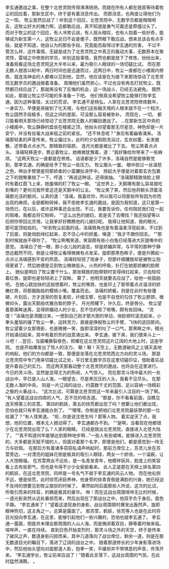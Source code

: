 李玄通邀战之事，在整个北苍灵院传得沸沸扬扬，而就在所有人都在翘首等待着牧尘的回应着，那新生区中，终于是有着消息传出。
而那消息，也再度让得他们为之一惊。
牧尘竟然应战了！听到这个回应，北苍灵院中，无数学员都是暗暗咂舌，这牧尘好大的魄力啊，这都敢应战，真不知道是勇气可嘉还是莽撞过头了。
而对于牧尘的这个回应，有人冷笑讥讽，有人摇头暗叹，也有人抱着一些好奇，能够成为新生第一人，这牧尘总归不会是傻子，既然眼下敢应战，想来总该会有点手段，就是不知道，他自认为的那些手段，究竟能否敌得过李玄通的厉害。
不过不管怎么样，这件事情，无疑是成为了北苍灵院之中真正的轰动大事，无数原本在聚灵阵，雷域之中修炼的学员，听到这般事情，竟然也都是放下了修炼，纷纷出来，准备观看这场北苍灵院这大半年以来，最为吸引人眼球的一场切磋比试。
而在那无数人翘首以盼中，两日时间也是迅速而过，这两日中，牧尘一直都在小楼阁内修炼，就连洛神会的人都难以见到他，显然，他应该是在为接下来那场惊动了北苍灵院无数学员的邀战做着准备。
周翎他们虽然担心，不过也没有再去打扰牧尘，既然都已经应战了，那就再没有了反悔的机会，这一场战斗，已经无法避免。
既然如此，那就让牧尘尽可能的多准备一下吧。
他们倒真没希望牧尘能够打败李玄通，因为这种事情，太过的荒谬。
李玄通不是杨弘，人家在北苍灵院修炼数年，一身实力，早便是突破到了化天境，与他们这些融天境的人根本就不在一个档次，牧尘固然手段极多，但这之间的差距，可没那么容易被弥补。
而现在，一切。
都只能看明天那场已经惊动了北苍灵院无数人的瞩目邀战了。
...在那新生区中央的小楼阁中，牧尘静静的盘坐在楼阁之顶，他抬头仰望着那无尽星空，神色却是一片安宁，并没有丝毫大战来临之前的紧张。
“还不休息呢？”身后有着幽香涌来。
洛璃那轻柔的声音传来，牧尘偏过头，此时的少女刚刚洗浴过，玄衣如墨，长发披散，还带着点点水汽，那精致的容颜。
连月光都是被比了下去。
牧尘笑着点点头。
洛璃轻移莲步，靠近着牧尘，她微微犹豫着，道：“我好像给你带来了一些麻烦。
”这两天牧尘一直都是在修炼。
话语都是少了许多，洛璃自然是能够察觉到，那李玄通，的确是给予了牧尘一些压力。
牧尘眉头一皱。
眼中掠过一丝温怒之色，伸出手臂便是将那娇柔的小蛮腰扯进怀中。
扬起大手便是对着那玄衣包裹之下的翘臀重拍了一下，哼道：“再说这种话，还得挨抽。
”洛璃那精致俏脸上顿时有着红霞飞上来，她羞嗔的盯了牧尘一眼。
“这世界上，天鹅哪有那么容易就吃到嘴的？更何况我怀里这还是天鹅中的公主。
”牧尘笑了笑，然后他将额头顶着洛璃那光洁的额间，认真的道：“洛璃，我喜欢你，所以我可以将那些所有因为你而出现的麻烦，全部都粉碎掉，我不拒绝李玄通的邀战，是因为我知道，这只是第一场而已，在以后，或许这种事还会出现，不过，我要告诉你，任何阻扰我们在一起的阻难，我都会将它粉碎。
”“这么出色的媳妇，若是丢了去哪找？我还指望等以后把你带回北灵境，让我爹好好瞧瞧他的儿媳妇呢。
我得让他知道，我的眼光，那可是顶呱呱的。
”听到牧尘前面的话，洛璃唇角也是有着温柔浮现起来，不过到了后面，则是俏脸绯红起来，忍不住心中的娇羞，嗔道：“我才不跟你回去。
”“那到时候就由不得你了。
”牧尘咧嘴笑道，笑容颇有些小白兔已经落进大灰狼嘴中的感觉。
洛璃白了他一眼，那小女儿般的姿态，却是娇媚异常，与平常的那种宁静悠远截然不同，倒是让得牧尘看得微微有点发呆，旋即那黑色眸子，便是升腾起一点点让洛璃感到不安的热意。
洛璃轻轻扭了扭身子，但那纤细腰肢却是被牧尘抱得更紧了，然后她便是见到牧尘微微低头，火热的呼吸，扑打在她那娇嫩的脸颊上。
她似是明白了牧尘要干什么，那张精致的脸颊顿时变得绯红起来，贝齿轻咬着红唇，旋即也是轻轻闭上了双眸。
算了，他明天就要去应战了，给他一些鼓励吧。
在她心跳加快的这般想着时，牧尘的嘴唇，也是印上了那带着点点温凉的娇嫩红唇，将那胭脂般的樱桃小嘴，覆盖而去。
洛璃的娇躯，则是在此时有些僵硬，片刻后，方才逐渐的恢复柔软，纤细玉臂，也是不自觉的勾住了牧尘脖颈，微微仰头，露出天鹅般优雅白皙的脖子。
月光照耀下，许久后，终是唇分。
牧尘望着那美眸迷离，显得娇媚动人的少女，忍不住的咂了咂嘴，颇有些回味。
“流氓！”洛璃也是清醒过来，一想到自己刚才那大胆的举动，俏脸顿时滚烫起来，小拳头羞恼的锤了牧尘一拳，运转灵力，直接是挣脱牧尘的手臂，飞快的逃回房间。
牧尘望着少女那倩影，也是微微一笑，旋即深深的吐了一口气，那黑眸之中，精光开始涌动起来，其中有着炽热的战意涌出来。
李玄通，接下来，我们便来斗上一斗吧！...翌日，当晨曦撕裂夜色，照耀在这北苍灵院这片辽阔的大地上时，这座学院。
也是开始爆发出了惊人的活力。
唰！唰！天空上，无数道破风之上铺天盖地的响起，他们的方向都是一致，那便是坐落在北苍灵院西北方向的灵斗场。
那是北苍灵院中专门用来切磋比试之处，平日里无数学员在这里切磋印证，借助着实战提升着自己的实力。
而这两天那轰动整个北苍灵院的邀战，也将会在这里进行。
今日的灵斗场，显然是显得尤为的热闹，人气惊人。
而在那灵斗场中最大的一处战台中，早已是人山人海，一眼望去，尽是黑压压的人头，竟看不见尽头。
在那无数人海的中央。
则是一片辽阔的战台，约莫数千丈的范围，足以容纳一场精彩之极的火暴战斗。
“这次比试，可算是北苍灵院这一年来最引人注目的一场了啊。
”有人望着这战台四周的人气，忍不住的咂舌道。
“那是，你不看看前面，没瞧见连天榜第三的苏萱。
第四的鹤妖，第五的徐荒都出现了吗？想要让他们都出现，恐怕也就只有李玄通能办到了。
”“嘿嘿，你倒是把咱们北苍灵院最妖孽的那一位给漏了？”有人怪笑道。
“呃...你是说沈苍生吗？那等人物。
着实逆天了点，我想，他的位置，根本无人撼动得了。
李玄通都办不到。
”“是啊，没看现在他都很少在北苍灵院出现了么？人家的眼睛。
已经是跳出北苍灵院，直接进入北苍大陆了。
”“真不知道何年能够达到那种地步啊...”一些人有些嘘唏，能够进入北苍灵院的，大多都是天赋不错的人，但面对着那个名字，即便是他们，都是感觉到一阵无力与钦佩。
在那后方有着诸多窃窃私语声响起时，那前方席位上，苏灵儿坐在苏萱旁边，一对漂亮的姐妹花倒是极其的吸引人眼球，两女一个娇俏，一个温婉，让人大饱眼福。
在苏萱两女不远处，是一名青发青年，他模样妖异，脸庞上的笑容看上去有些邪气，但也是令得不少少女偷偷看来。
此人正是那在天榜上排名第四的鹤妖，在这北苍灵院，同样是一号名气不弱于李玄通的风云人物。
而在他右侧不远，便是徐荒，此时徐荒闭目养神，他身旁的徐青青倒是满脸的兴奋，她已经迫不及待的想要见到牧尘狼狈的时候了。
果然如同后面那些人所说，这次的比试，所吸引而来的阵容，的确是极其的豪华。
咻！而在这战台周围喧哗无比的时候，一道光影突然从远处暴掠而来，然后出现在了那战台之中，他双手负于身后，面色平静。
“李玄通来了！”望着这道现身的身影，战台周围顿时爆发出轰然声，旋即眼神热切，这主角之一，总算是露面了。
那苏萱，鹤妖，徐荒等人也是在此时将目光投向李玄通，在这里，能够引起他们一些兴趣的，恐怕也就李玄通了。
李玄通一露面，倒是并未理会那周围的人山人海，而是微闭着双目，静等着时候来临。
喧哗声，一直在持续。
直到日色开始变烈时，那灵斗场之外的天空，终于是传来了破风之声，数道身影闪掠而来，其中几道落向了战台席位，剩余一道，则是在那无数道目光的瞩目下，落进了辽阔的战台之中。
随着那道修长的少年身影落进场中，然后他抬头望向对面那道人影，抱拳一笑，平缓却并不带惧意的声音，传荡开来。
“李玄通学长，牧尘前来应战了！”随着此言落下，这战台周围的气氛，在此时猛然沸腾。
。
